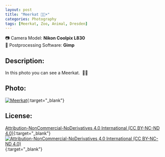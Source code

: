```yaml
---
layout: post
title: "Meerkat 🦁🌴☀️"
categories: Photography
tags: [Meerkat, Zoo, Animal, Dresden]
---
```

📷 Camera Model: **Nikon Coolpix L830**<br />
💾 Postprocessing Software: **Gimp**
## Description:
In this photo you can see a Meerkat. ️️ 🌱🐜
## Photo:
[![Meerkat](https://live.staticflickr.com/65535/51959600005_a2d70c5024_c_d.jpg)](https://www.flickr.com/photos/mike_ravenblack/51959600005){:target="_blank"}
## License:
[Attribution-NonCommercial-NoDerivatives 4.0 International (CC BY-NC-ND 4.0)](https://creativecommons.org/licenses/by-nc-nd/4.0/){:target="_blank"} \
[![Attribution-NonCommercial-NoDerivatives 4.0 International (CC BY-NC-ND 4.0)](https://i.creativecommons.org/l/by-nc-nd/4.0/88x31.png)](http://creativecommons.org/licenses/by-nc-nd/4.0/){:target="_blank"}